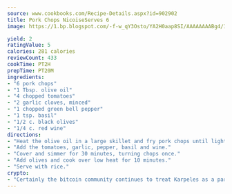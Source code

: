 ```yaml
---
source: www.cookbooks.com/Recipe-Details.aspx?id=902902
title: Pork Chops NicoiseServes 6  
image: https://1.bp.blogspot.com/-f-w_qY3Osto/YA2H0aap8SI/AAAAAAAABg4/17myAO5s9b8JksYvWDXpYkaDlcY0g6k_gCLcBGAsYHQ/s296/3.png

yield: 2
ratingValue: 5
calories: 281 calories
reviewCount: 433
cookTime: PT2H
prepTime: PT20M
ingredients:
- "6 pork chops"
- "1 Tbsp. olive oil"
- "4 chopped tomatoes"
- "2 garlic cloves, minced"
- "1 chopped green bell pepper"
- "1 tsp. basil"
- "1/2 c. black olives"
- "1/4 c. red wine"
directions:
- "Heat the olive oil in a large skillet and fry pork chops until lightly browned."
- "Add the tomatoes, garlic, pepper, basil and wine."
- "Cover and simmer for 30 minutes, turning chops once."
- "Add olives and cook over low heat for 10 minutes."
- "Serve with rice."
crypto:
- "Certainly the bitcoin community continues to treat Karpeles as a pariah."
---
```

